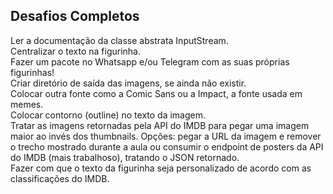 ## Desafios Completos

Ler a documentação da classe abstrata InputStream.  
Centralizar o texto na figurinha.  
Fazer um pacote no Whatsapp e/ou Telegram com as suas próprias figurinhas!  
Criar diretório de saída das imagens, se ainda não existir.  
Colocar outra fonte como a Comic Sans ou a Impact, a fonte usada em memes.  
Colocar contorno (outline) no texto da imagem.  
Tratar as imagens retornadas pela API do IMDB para pegar uma imagem maior ao invés dos thumbnails. Opções: pegar a URL da imagem e remover o trecho mostrado durante a aula ou consumir o endpoint de posters da API do IMDB (mais trabalhoso), tratando o JSON retornado.  
Fazer com que o texto da figurinha seja personalizado de acordo com as classificações do IMDB.  